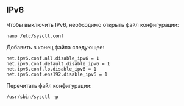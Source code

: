 ## IPv6

Чтобы выключить IPv6, необходимо открыть файл конфигурации:
```
nano /etc/sysctl.conf
```
Добавить в конец файла следующее:
```
net.ipv6.conf.all.disable_ipv6 = 1
net.ipv6.conf.default.disable_ipv6 = 1
net.ipv6.conf.lo.disable_ipv6 = 1
net.ipv6.conf.ens192.disable_ipv6 = 1
```
Перечитать файл конфигурации:
```
/usr/sbin/sysctl -p
```
